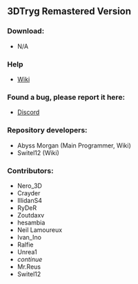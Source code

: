 ## 3DTryg Remastered Version


### Download:
* N/A


### Help
* [Wiki](https://github.com/AbyssMorgan/3DTryg/wiki)

### Found a bug, please report it here:
* [Discord](https://discord.com/invite/Z43HHMt)


### Repository developers:
* Abyss Morgan (Main Programmer, Wiki)
* Switel12 (Wiki)


### Contributors:
* Nero_3D
* Crayder
* IllidanS4
* RyDeR
* Zoutdaxv
* hesambia
* Neil Lamoureux
* Ivan_Ino
* Ralfie
* Unrea1
* $continue$
* Mr.Reus
* Switel12
